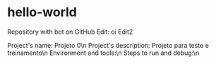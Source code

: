 # hello-world
Repository with bot on GitHub
Edit: oi
Edit2

Project's name: Projeto 0\n
Project's description: Projeto para teste e treinamento\n
Environment and tools:\n
Steps to run and debug:\n